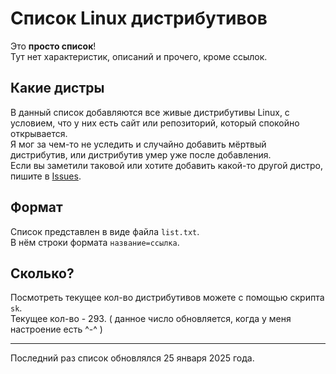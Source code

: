 # Список Linux дистрибутивов
Это **просто список**!  
Тут нет характеристик, описаний и прочего, кроме ссылок.  

## Какие дистры
В данный список добавляются все живые дистрибутивы Linux, с условием, 
что у них есть сайт или репозиторий, который спокойно открывается.  
Я мог за чем-то не уследить и случайно добавить мёртвый дистрибутив, 
или дистрибутив умер уже после добавления.  
Если вы заметили таковой или хотите добавить какой-то другой дистро, 
пишите в [Issues](https://github.com/etar125/linux_distros/issues).  

## Формат
Список представлен в виде файла `list.txt`.  
В нём строки формата `название=ссылка`.  

## Сколько?
Посмотреть текущее кол-во дистрибутивов можете с помощью
скрипта `sk`.  
Текущее кол-во - 293. ( данное число обновляется, когда у меня настроение 
есть ^-^ )

---

Последний раз список обновлялся 25 января 2025 года.  
